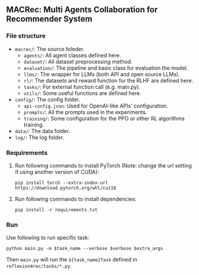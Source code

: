 ## MACRec: Multi Agents Collaboration for Recommender System

### File structure

- `macrec/`: The source foleder.
    - `agents/`: All agent classes defined here.
    - `dataset/`: All dataset preprocessing method.
    - `evaluation/`: The pipeline and basic class for evaluation the model.
    - `llms/`: The wrapper for LLMs (both API and open source LLMs).
    - `rl/`: The datasets and reward function for the RLHF are defined here.
    - `tasks/`: For external function call (e.g. main.py).
    - `utils/`: Some useful functions are defined here.
- `config/`: The config folder.
    - `api-config.json`: Used for OpenAI-like APIs' configuration.
    - `prompts/`: All the prompts used in the experiments.
    - `training/`: Some configuration for the PPO or other RL algorithms training.
- `data/`: The data folder.
- `log/`: The log folder.

### Requirements

1. Run following commands to install PyTorch (Note: change the url setting if using another version of CUDA):
    ```shell
    pip install torch --extra-index-url https://download.pytorch.org/whl/cu118
    ```
2. Run following commands to install dependencies:
    ```shell
    pip install -r requirements.txt
    ```

### Run

Use following to run specific task:
```shell
python main.py -m $task_name --verbose $verbose $extra_args
```

Then `main.py` will run the `${task_name}Task` defined in `reflexion4rec/tasks/*.py`.
